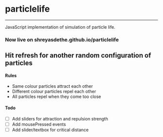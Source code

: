 # particlelife
---
JavaScript implementation of simulation of particle life.

### Now live on shreyasdethe.github.io/particlelife
Hit refresh for another random configuration of particles
---

#### Rules
- Same colour particles attract each other
- Different colour particles repel each other
- All particles repel when they come too close

#### Todo
- [ ] Add sliders for attraction and repulsion strength
- [ ] Add mousePressed events
- [ ] Add slider/textbox for critical distance